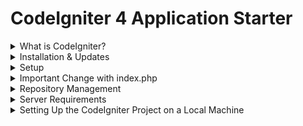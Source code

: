 # CodeIgniter 4 Application Starter

<details>
  <summary>What is CodeIgniter?</summary>
  <p>
    CodeIgniter is a PHP full-stack web framework that is light, fast, flexible, and secure. 
    More information can be found at the <a href="https://codeigniter.com">official site</a>.
    This repository holds a composer-installable app starter. 
    It has been built from the <a href="https://github.com/codeigniter4/CodeIgniter4">development repository</a>.
    More information about the plans for version 4 can be found in <a href="https://forum.codeigniter.com/forumdisplay.php?fid=28">CodeIgniter 4</a> on the forums.
    You can read the <a href="https://codeigniter.com/user_guide/">user guide</a> corresponding to the latest version of the framework.
  </p>
</details>

<details>
  <summary>Installation & Updates</summary>
  <p>
    Run the following command to create the project:
    <pre><code>composer create-project codeigniter4/appstarter</code></pre>
    Then, update your project whenever there is a new release of the framework:
    <pre><code>composer update</code></pre>
    When updating, check the release notes to see if there are any changes you might need to apply to your <code>app</code> folder. 
    The affected files can be copied or merged from <code>vendor/codeigniter4/framework/app</code>.
  </p>
</details>

<details>
  <summary>Setup</summary>
  <p>
    Copy <code>env</code> to <code>.env</code> and tailor it for your app, specifically the baseURL and any database settings.
  </p>
</details>

<details>
  <summary>Important Change with index.php</summary>
  <p>
    <code>index.php</code> is no longer in the root of the project! It has been moved inside the <em>public</em> folder for better security and separation of components.
    This means that you should configure your web server to "point" to your project's <em>public</em> folder, and not to the project root. 
    A better practice would be to configure a virtual host to point there. A poor practice would be to point your web server to the project root and expect to enter <em>public/...</em>, as the rest of your logic and the framework are exposed.
    <strong>Please</strong> read the user guide for a better explanation of how CI4 works!
  </p>
</details>

<details>
  <summary>Repository Management</summary>
  <p>
    We use GitHub issues in our main repository to track <strong>BUGS</strong> and to track approved <strong>DEVELOPMENT</strong> work packages. 
    We use our <a href="http://forum.codeigniter.com">forum</a> to provide <strong>SUPPORT</strong> and to discuss <strong>FEATURE REQUESTS</strong>.
    This repository is a "distribution" one, built by our release preparation script. Problems with it can be raised on our forum or as issues in the main repository.
  </p>
</details>

<details>
  <summary>Server Requirements</summary>
  <p>
    PHP version 8.1 or higher is required, with the following extensions installed:
    <ul>
      <li><a href="http://php.net/manual/en/intl.requirements.php">intl</a></li>
      <li><a href="http://php.net/manual/en/mbstring.installation.php">mbstring</a></li>
    </ul>
    <blockquote>
      <strong>WARNING</strong>
      <ul>
        <li>The end of life date for PHP 7.4 was November 28, 2022.</li>
        <li>The end of life date for PHP 8.0 was November 26, 2023.</li>
        <li>If you are still using PHP 7.4 or 8.0, you should upgrade immediately.</li>
        <li>The end of life date for PHP 8.1 will be December 31, 2025.</li>
      </ul>
    </blockquote>
    Additionally, make sure that the following extensions are enabled in your PHP:
    <ul>
      <li>json (enabled by default - don't turn it off)</li>
      <li><a href="http://php.net/manual/en/mysqlnd.install.php">mysqlnd</a> if you plan to use MySQL</li>
      <li><a href="http://php.net/manual/en/curl.requirements.php">libcurl</a> if you plan to use the HTTP\CURLRequest library</li>
    </ul>
  </p>
</details>

<details>
  <summary>Setting Up the CodeIgniter Project on a Local Machine</summary>
  <p>
    To set up a CodeIgniter 4 project on another local machine, follow these steps:
    <h4>Prerequisites</h4>
    <ol>
      <li>
        Ensure the following requirements are met before starting:
        <ul>
          <li>PHP: Version 8.1 or higher is required. Check your PHP version with:
          <pre><code>php -v</code></pre>
          </li>
          <li>Required PHP Extensions:
            <ul>
              <li>intl: For internationalization.</li>
              <li>mbstring: For handling multibyte strings.</li>
              <li>json (enabled by default).</li>
              <li>mysqlnd: Needed if using MySQL.</li>
              <li>libcurl: Required if using HTTP\CURLRequest library.</li>
            </ul>
          </li>
          <li>Composer: This is required to manage dependencies. If it is not installed, download it from <a href="https://getcomposer.org">getcomposer.org</a>.</li>
        </ul>
      </li>
    </ol>

    ### Step-by-Step Setup Guide

1. Clone or Copy the Project Files
   - If you’re copying a project, transfer all project files to the desired directory on the local machine.
   - If using Git, clone the repository:
     ```bash
     git clone <repository_url>
     cd <project_directory>
     ```

2. Install Dependencies
   - Run the following command to install dependencies:
     ```bash
     composer install
     ```
   - To check for and apply updates to dependencies, run:
     ```bash
     composer update
     ```

3. Configure Environment Variables
   - Copy the provided `env` file to create a `.env` file in the project’s root directory:
     ```bash
     cp env .env
     ```
   - Open `.env` and adjust settings based on your environment:
     - App Base URL: Update `app.baseURL` to reflect the local environment.
     - Database: Configure your database settings under `database.default` for the local database connection:
       ```
       database.default.hostname = localhost
       database.default.database = your_database_name
       database.default.username = your_database_user
       database.default.password = your_database_password
       database.default.DBDriver = MySQLi  # Change if you're using another DB driver
       ```

      <li>
        <strong>Set Up the Database</strong>
        <ul>
          <li>If your project includes database migrations or seed files, run these commands to set up the database schema:
          <pre><code>php spark migrate<br/>
php spark db:seed &lt;SeederClassName&gt;  # Optional, if seeder classes are available</code></pre>
          </li>
        </ul>
      </li>
      <li>
        <strong>Set Up Web Server</strong>
        <ul>
          <li>By default, CodeIgniter 4’s <code>index.php</code> is located inside the <em>public</em> folder for security reasons. Point your server’s root directory to this <em>public</em> folder, not the project root.</li>
          <li>If using Apache or Nginx, configure a virtual host to point to the <em>public</em> directory.</li>
          <li>Using PHP’s Built-In Server: If you don’t have a configured web server, you can use PHP’s built-in server for development:
          <pre><code>php spark serve</code></pre>
          By default, this will start the server on <a href="http://localhost:8080">http
